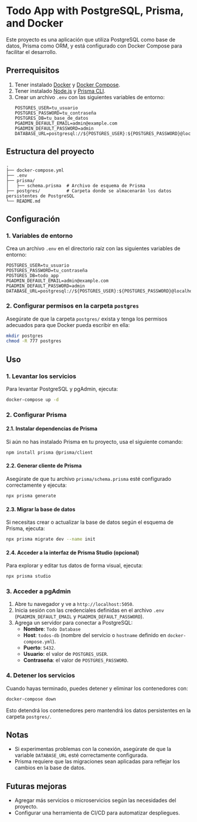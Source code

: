 # Todo App with PostgreSQL, Prisma, and Docker

Este proyecto es una aplicación que utiliza PostgreSQL como base de datos, Prisma como ORM, y está configurado con Docker Compose para facilitar el desarrollo.

## Prerrequisitos

1. Tener instalado [Docker](https://www.docker.com/) y [Docker Compose](https://docs.docker.com/compose/).
2. Tener instalado [Node.js](https://nodejs.org/) y [Prisma CLI](https://www.prisma.io/docs).
3. Crear un archivo `.env` con las siguientes variables de entorno:
   ```env
   POSTGRES_USER=tu_usuario
   POSTGRES_PASSWORD=tu_contraseña
   POSTGRES_DB=tu_base_de_datos
   PGADMIN_DEFAULT_EMAIL=admin@example.com
   PGADMIN_DEFAULT_PASSWORD=admin
   DATABASE_URL=postgresql://${POSTGRES_USER}:${POSTGRES_PASSWORD}@localhost:5432/${POSTGRES_DB}
   ```

## Estructura del proyecto

```
.
├── docker-compose.yml
├── .env
├── prisma/
│   ├── schema.prisma  # Archivo de esquema de Prisma
├── postgres/          # Carpeta donde se almacenarán los datos persistentes de PostgreSQL
└── README.md
```

## Configuración

### 1. Variables de entorno

Crea un archivo `.env` en el directorio raíz con las siguientes variables de entorno:

```env
POSTGRES_USER=tu_usuario
POSTGRES_PASSWORD=tu_contraseña
POSTGRES_DB=todo_app
PGADMIN_DEFAULT_EMAIL=admin@example.com
PGADMIN_DEFAULT_PASSWORD=admin
DATABASE_URL=postgresql://${POSTGRES_USER}:${POSTGRES_PASSWORD}@localhost:5432/${POSTGRES_DB}
```

### 2. Configurar permisos en la carpeta `postgres`

Asegúrate de que la carpeta `postgres/` exista y tenga los permisos adecuados para que Docker pueda escribir en ella:

```bash
mkdir postgres
chmod -R 777 postgres
```

## Uso

### 1. Levantar los servicios

Para levantar PostgreSQL y pgAdmin, ejecuta:

```bash
docker-compose up -d
```

### 2. Configurar Prisma

#### 2.1. Instalar dependencias de Prisma

Si aún no has instalado Prisma en tu proyecto, usa el siguiente comando:

```bash
npm install prisma @prisma/client

```

#### 2.2. Generar cliente de Prisma

Asegúrate de que tu archivo `prisma/schema.prisma` esté configurado correctamente y ejecuta:

```bash
npx prisma generate
```

#### 2.3. Migrar la base de datos

Si necesitas crear o actualizar la base de datos según el esquema de Prisma, ejecuta:

```bash
npx prisma migrate dev --name init
```

#### 2.4. Acceder a la interfaz de Prisma Studio (opcional)

Para explorar y editar tus datos de forma visual, ejecuta:

```bash
npx prisma studio
```

### 3. Acceder a pgAdmin

1. Abre tu navegador y ve a `http://localhost:5050`.
2. Inicia sesión con las credenciales definidas en el archivo `.env` (`PGADMIN_DEFAULT_EMAIL` y `PGADMIN_DEFAULT_PASSWORD`).
3. Agrega un servidor para conectar a PostgreSQL:
   - **Nombre**: `Todo Database`
   - **Host**: `todos-db` (nombre del servicio o `hostname` definido en `docker-compose.yml`).
   - **Puerto**: `5432`.
   - **Usuario**: el valor de `POSTGRES_USER`.
   - **Contraseña**: el valor de `POSTGRES_PASSWORD`.

### 4. Detener los servicios

Cuando hayas terminado, puedes detener y eliminar los contenedores con:

```bash
docker-compose down
```

Esto detendrá los contenedores pero mantendrá los datos persistentes en la carpeta `postgres/`.

## Notas

- Si experimentas problemas con la conexión, asegúrate de que la variable `DATABASE_URL` esté correctamente configurada.
- Prisma requiere que las migraciones sean aplicadas para reflejar los cambios en la base de datos.

## Futuras mejoras

- Agregar más servicios o microservicios según las necesidades del proyecto.
- Configurar una herramienta de CI/CD para automatizar despliegues.
